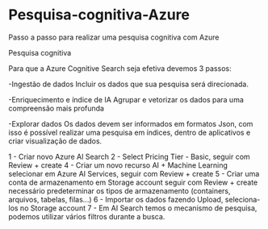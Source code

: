 # Pesquisa-cognitiva-Azure
Passo a passo para realizar uma pesquisa cognitiva com Azure

Pesquisa cognitiva 


Para que a Azure Cognitive Search seja efetiva devemos 3 passos:

-Ingestão de dados
Incluir os dados que sua pesquisa será direcionada.

-Enriquecimento e índice de IA
Agrupar e vetorizar os dados para uma compreensão mais profunda

-Explorar dados
Os dados devem ser informados em formatos Json, com isso é possível realizar uma pesquisa em índices, dentro de aplicativos e criar visualização de dados.


1 - Criar novo Azure AI Search
2 - Select Pricing Tier - Basic, seguir com Review + create
4 - Criar um novo recurso AI + Machine Learning selecionar em Azure AI Services, seguir com Review + create
5 - Criar uma conta de armazenamento em Storage account seguir com Review + create
necessário predeterminar os tipos de armazenamento (containers, arquivos, tabelas, filas...)
6 - Importar os dados fazendo Upload, seleciona-los no Storage account
7 - Em AI Search temos o mecanismo de pesquisa, podemos utilizar vários filtros durante a busca.
